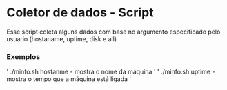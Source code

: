 # Coletor de dados - Script
Esse script coleta alguns dados com base no argumento especificado pelo usuario (hostaname, uptime, disk e all)

### Exemplos
' ./minfo.sh hostanme - mostra o nome da máquina '
' ./minfo.sh uptime - mostra o tempo que a máquina está ligada '